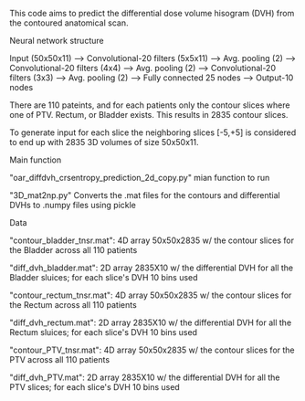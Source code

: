 This code aims to predict the differential dose volume hisogram (DVH) from the contoured anatomical scan.

Neural network structure

Input (50x50x11) --> Convolutional-20 filters (5x5x11) --> Avg. pooling (2) --> Convolutional-20 filters (4x4) --> Avg. pooling (2) --> Convolutional-20 filters (3x3) --> Avg. pooling (2) --> Fully connected 25 nodes --> Output-10 nodes


There are 110 pateints, and for each patients only the contour slices where one of PTV. Rectum, or Bladder exists. This results in 2835 contour slices. 

To generate input for each slice the neighboring slices [-5,+5] is considered to end up with 2835 3D volumes of size 50x50x11.



Main function

"oar_diffdvh_crsentropy_prediction_2d_copy.py" 
mian function to run

"3D_mat2np.py"
Converts the .mat files for the contours and differential DVHs to .numpy files using pickle

Data

"contour_bladder_tnsr.mat": 4D array 50x50x2835 w/ the contour slices for the Bladder across all 110 patients

"diff_dvh_bladder.mat": 2D array 2835X10 w/ the differential DVH for all the Bladder sluices; for each slice's DVH 10 bins used

"contour_rectum_tnsr.mat": 4D array 50x50x2835 w/ the contour slices for the Rectum across all 110 patients

"diff_dvh_rectum.mat": 2D array 2835X10 w/ the differential DVH for all the Rectum sluices; for each slice's DVH 10 bins used

"contour_PTV_tnsr.mat": 4D array 50x50x2835 w/ the contour slices for the PTV across all 110 patients

"diff_dvh_PTV.mat": 2D array 2835X10 w/ the differential DVH for all the PTV slices; for each slice's DVH 10 bins used
